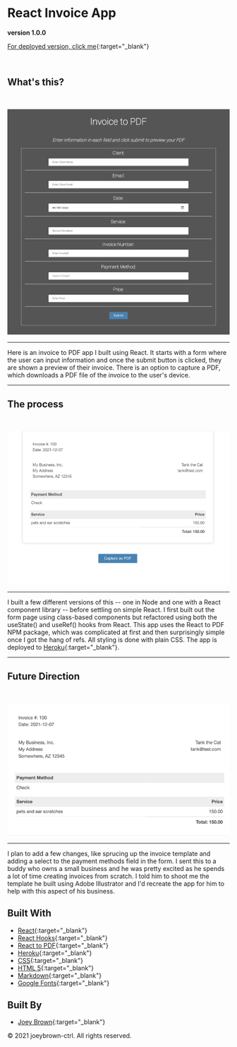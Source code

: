 # React Invoice App

**version 1.0.0**

[For deployed version, click me](https://invoice-pdf-app.herokuapp.com/){:target="\_blank"}

<br>

## What's this?

<br>

![Image of React Invoice App](https://raw.githubusercontent.com/joeybrown-ctrl/react-invoice-app/main/src/images/form.png)
<hr>

Here is an invoice to PDF app I built using React. It starts with a form where the user can input information and once the submit button is clicked, they are shown a preview of their invoice. There is an option to capture a PDF, which downloads a PDF file of the invoice to the user's device. 

<hr>

## The process

<br>

![Image of Invoice Preview](https://github.com/joeybrown-ctrl/react-invoice-app/blob/main/src/images/pdf-capture.png)
<hr>

I built a few different versions of this -- one in Node and one with a React component library -- before settling on simple React. I first built out the form page using class-based components but refactored using both the useState() and useRef() hooks from React. This app uses the React to PDF NPM package, which was complicated at first and then surprisingly simple once I got the hang of refs. All styling is done with plain CSS. The app is deployed to [Heroku](https://invoice-pdf-app.herokuapp.com/){:target="\_blank"}.

<hr>

## Future Direction

<br>

![Image of Invoice PDF](https://raw.githubusercontent.com/joeybrown-ctrl/react-invoice-app/main/src/images/invoice.png)

<hr>

I plan to add a few changes, like sprucing up the invoice template and adding a select to the payment methods field in the form. I sent this to a buddy who owns a small business and he was pretty excited as he spends a lot of time creating invoices from scratch. I told him to shoot me the template he built using Adobe Illustrator and I'd recreate the app for him to help with this aspect of his business. 


## Built With

* [React](https://reactjs.org/){:target="\_blank"}
* [React Hooks](https://reactjs.org/docs/hooks-intro.html){:target="\_blank"}
* [React to PDF](https://www.npmjs.com/package/react-to-pdf){:target="\_blank"}
* [Heroku](https://www.heroku.com){:target="\_blank"}
* [CSS](https://developer.mozilla.org/en-US/docs/Web/CSS){:target="\_blank"}
* [HTML 5](https://developer.mozilla.org/en-US/docs/Web/Guide/HTML/HTML5){:target="\_blank"}
* [Markdown](https://guides.github.com/features/mastering-markdown/){:target="\_blank"}
* [Google Fonts](https://fonts.google.com/){:target="\_blank"}


## Built By

* [Joey Brown](https://github.com/joeybrown-ctrl){:target="\_blank"}



&copy; 2021 joeybrown-ctrl. All rights reserved.